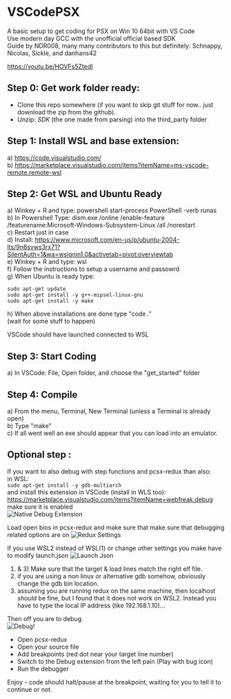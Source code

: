 # VSCodePSX
A basic setup to get coding for PSX on Win 10 64bit with VS Code  
Use modern day GCC with the unofficial official based SDK  
Guide by NDR008, many many contributors to this but definitely:
Schnappy, Nicolas, Sickle, and danhans42

https://youtu.be/HOVFs5ZtedI

## Step 0: Get work folder ready:  
- Clone this repo somewhere (if you want to skip git stuff for now.. just download the zip from the github).
- Unzip: *SDK* (the one made from parsing) into the third_party folder


## Step 1: Install WSL and base extension:
a) https://code.visualstudio.com/  
b) https://marketplace.visualstudio.com/items?itemName=ms-vscode-remote.remote-wsl  

## Step 2: Get WSL and Ubuntu Ready  
a) Winkey + R and type:    powershell start-process PowerShell -verb runas  
b) In Powershell Type:    dism.exe /online /enable-feature /featurename:Microsoft-Windows-Subsystem-Linux /all /norestart  
c) Restart just in case  
d) Install: https://www.microsoft.com/en-us/p/ubuntu-2004-lts/9n6svws3rx71?SilentAuth=1&wa=wsignin1.0&activetab=pivot:overviewtab  
e) Winkey + R and type:    wsl  
f) Follow the instructions to setup a username and passowrd  
g) When Ubuntu is ready type:  
  ```
  sudo apt-get update
  sudo apt-get install -y g++-mipsel-linux-gnu  
  sudo apt-get install -y make
```   
h) When above installations are done type "code ."  
(wait for some stuff to happen)  
  
VSCode should have launched connected to WSL  
  
## Step 3: Start Coding  
a) In VSCode: File, Open folder, and choose the "get_started" folder  
  
## Step 4: Compile  
a) From the menu, Terminal, New Terminal (unless a Terminal is already open)  
b) Type "make"  
c) If all went well an exe should appear that you can load into an emulator.  

## Optional step :
If you want to also debug with step functions and pcsx-redux than also:  
in WSL:   
```sudo apt-get install -y gdb-multiarch  ```  
and install this extension in VSCode (install in WLS too):  
https://marketplace.visualstudio.com/items?itemName=webfreak.debug  
make sure it is enabled  
![Native Debug Extension](NativeDebug.png)

Load open bios in pcsx-redux and make sure that make sure that debugging related options are on
![Redux Settings](Redux.png)  

If you use WSL2 instead of WSL(1) or change other settings you make have to modify launch.json
![Launch Json](json.png)  
1) & 3) Make sure that the target & load lines match the right elf file.  
2) if you are using a non linux or alternative gdb somehow, obviously change the gdb bin location.  
4) assuming you are running redux on the same machine, then localhost *should* be fine, but I found that it does not work on WSL2. Instead you have to type the local IP address (like 192.168.1.10)...  
  
Then off you are to debug.  
![Debug!](DebugAway.png)  
- Open pcsx-redux  
- Open your source file  
- Add breakpoints (red dot near your target line number)  
- Switch to the Debug extension from the left pain (Play with bug icon)  
- Run the debugger  

Enjoy - code should halt/pause at the breakpoint, waiting for you to tell it to continue or not.  

